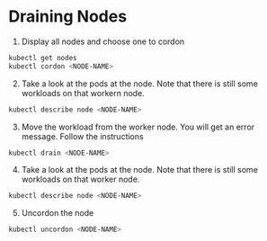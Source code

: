 # Draining Nodes

1. Display all nodes and choose one to cordon
```bash
kubectl get nodes
kubectl cordon <NODE-NAME>
```
2. Take a look at the pods at the node. Note that there is still some workloads on that workern node.
```bash
kubectl describe node <NODE-NAME>
```
3. Move the workload from the worker node. You will get an error message. Follow the instructions
```bash
kubectl drain <NODE-NAME>
```
4. Take a look at the pods at the node. Note that there is still some workloads on that worker node.
```bash
kubectl describe node <NODE-NAME>
```
5. Uncordon the node
```bash
kubectl uncordon <NODE-NAME>
```
